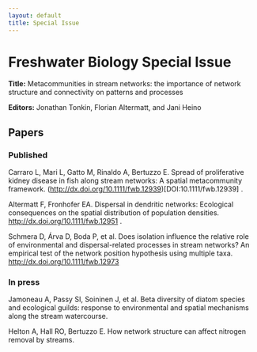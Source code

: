 ```yaml
---
layout: default
title: Special Issue
---
```


# Freshwater Biology Special Issue

**Title:** Metacommunities in stream networks: the importance of network structure and connectivity on patterns and processes

**Editors:** Jonathan Tonkin, Florian Altermatt, and Jani Heino

## Papers

### Published			

Carraro L, Mari L, Gatto M, Rinaldo A, Bertuzzo E. Spread of proliferative kidney disease in fish along stream networks: A spatial metacommunity framework. (http://dx.doi.org/10.1111/fwb.12939)[DOI:10.1111/fwb.12939] . 

Altermatt F, Fronhofer EA. 	Dispersal in dendritic networks: Ecological consequences on the spatial distribution of population densities. http://dx.doi.org/10.1111/fwb.12951 . 

Schmera D, Árva D, Boda P, et al. Does isolation influence the relative role of environmental and dispersal-related processes in stream networks? An empirical test of the network position hypothesis using multiple taxa. http://dx.doi.org/10.1111/fwb.12973

### In press			

Jamoneau A, Passy SI, Soininen J, et al.	Beta diversity of diatom species and ecological guilds: response to environmental and spatial mechanisms along the stream watercourse.  

Helton A, Hall RO, Bertuzzo E.	How network structure can affect nitrogen removal by streams.  
